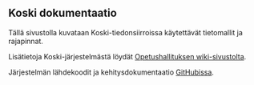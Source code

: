 ## Koski dokumentaatio

Tällä sivustolla kuvataan Koski-tiedonsiirroissa käytettävät tietomallit ja rajapinnat.

Lisätietoja Koski-järjestelmästä löydät [Opetushallituksen wiki-sivustolta](https://confluence.csc.fi/display/OPHPALV/Koski).

Järjestelmän lähdekoodit ja kehitysdokumentaatio [GitHubissa](https://github.com/Opetushallitus/koski).